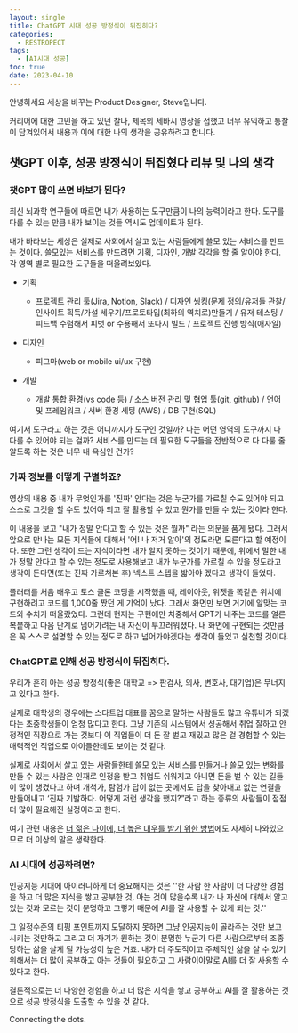 ```yaml
---
layout: single
title: ChatGPT 시대 성공 방정식이 뒤집히다?
categories:
  - RESTROPECT
tags:
  - [AI시대 성공]
toc: true
date: 2023-04-10
---
```


안녕하세요 세상을 바꾸는 Product Designer, Steve입니다. 

커리어에 대한 고민을 하고 있던 찰나, 제목의 세바시 영상을 접했고 너무 유익하고 통찰이 담겨있어서 내용과 이에 대한 나의 생각을 공유하려고 합니다.

## 챗GPT 이후, 성공 방정식이 뒤집혔다 리뷰 및 나의 생각

### 챗GPT 많이 쓰면 바보가 된다?

최신 뇌과학 연구들에 따르면 내가 사용하는 도구만큼이 나의 능력이라고 한다. 도구를 다룰 수 있는 만큼 내가 보이는 것들 역시도 업데이트가 된다. 

내가 바라보는 세상은 실제로 사회에서 살고 있는 사람들에게 쓸모 있는 서비스를 만드는 것이다. 쓸모있는 서비스를 만드려면 기획, 디자인, 개발 각각을 할 줄 알아야 한다. 각 영역 별로 필요한 도구들을 떠올려보았다. 

- 기획
  - 프로젝트 관리 툴(Jira, Notion, Slack) / 디자인 씽킹(문제 정의/유저들 관찰/인사이트 획득/가설 세우기/프로토타입(최하의 역치로)만들기 / 유저 테스팅 / 피드백 수렴해서 피벗 or 수용해서 또다시 빌드
/ 프로젝트 진행 방식(애자일)

- 디자인
  - 피그마(web or mobile ui/ux 구현)

- 개발
  - 개발 통합 환경(vs code 등) / 소스 버전 관리 및 협업 툴(git, github) / 언어 및 프레임워크 / 서버 환경 세팅 (AWS) / DB 구현(SQL)

여기서 도구라고 하는 것은 어디까지가 도구인 것일까? 나는 어떤 영역의 도구까지 다 다룰 수 있어야 되는 걸까? 서비스를 만드는 데 필요한 도구들을 전반적으로 다 다룰 줄 알도록 하는 것은 너무 내 욕심인 건가? 

### 가짜 정보를 어떻게 구별하죠?

영상의 내용 중 내가 무엇인가를 '진짜' 안다는 것은 누군가를 가르칠 수도 있어야 되고 스스로 그것을 할 수도 있어야 되고 잘 활용할 수 있고 뭔가를 만들 수 있는 것이라 한다. 

이 내용을 보고 "내가 정말 안다고 할 수 있는 것은 뭘까" 라는 의문을 품게 됐다. 그래서 앞으로 만나는 모든 지식들에 대해서 '어! 나 저거 알아'의 정도라면 모른다고 할 예정이다. 또한 그런 생각이 드는 지식이라면 내가 알지 못하는 것이기 때문에, 위에서 말한 내가 정말 안다고 할 수 있는 정도로 사용해보고 내가 누군가를 가르칠 수 있을 정도라고 생각이 든다면(또는 진짜 가르쳐본 후) 넥스트 스텝을 밟아야 겠다고 생각이 들었다. 

플러터를 처음 배우고 토스 클론 코딩을 시작했을 때, 레이아웃, 위젯을 똑같은 위치에 구현하려고 코드를 1,000줄 짰던 게 기억이 났다. 그래서 화면만 보면 거기에 알맞는 코드와 수치가 떠올랐었다. 그런데 현재는 구현에만 치중해서 GPT가 내주는 코드를 얼른 복붙하고 다음 단계로 넘어가려는 내 자신이 부끄러워졌다. 내 화면에 구현되는 것만큼은 꼭 스스로 설명할 수 있는 정도로 하고 넘어가야겠다는 생각이 들었고 실천할 것이다. 

### ChatGPT로 인해 성공 방정식이 뒤집히다.

우리가 흔히 아는 성공 방정식(좋은 대학교 => 판검사, 의사, 변호사, 대기업)은 무너지고 있다고 한다. 

실제로 대학생의 경우에는 스타트업 대표를 꿈으로 말하는 사람들도 많고 유튜버가 되겠다는 초중학생들이 엄청 많다고 한다. 그냥 기존의 시스템에서 성공해서 취업 잘하고 안정적인 직장으로 가는 것보다 이 직업들이 더 돈 잘 벌고 재밌고 많은 걸 경험할 수 있는 매력적인 직업으로 아이들한테도 보이는 것 같다.

실제로 사회에서 살고 있는 사람들한테 쓸모 있는 서비스를 만들거나 쓸모 있는 변화를 만들 수 있는 사람은 인재로 인정을 받고 취업도 쉬워지고 아니면 돈을 벌 수 있는 길들이 많이 생겼다고 하며 개척가, 탐험가 답이 없는 곳에서도 답을 찾아내고 없는 연결을 만들어내고 ‘진짜 기발하다. 어떻게 저런 생각을 했지?”라고 하는 종류의 사람들이 점점 더 많이 필요해진 실정이라고 한다.

여기 관련 내용은 [더 젊은 나이에, 더 높은 대우를 받기 위한 방법](https://changhwan77.github.io/restropect/second/)에도 자세히 나와있으므로 더 이상의 말은 생략한다.

### AI 시대에 성공하려면?

인공지능 시대에 아이러니하게 더 중요해지는 것은 ''한 사람 한 사람이 더 다양한 경험을 하고 더 많은 지식을 쌓고 공부한 것, 아는 것이 많을수록 내가 나 자신에 대해서 알고 있는 것과 모르는 것이 분명하고 그렇기 때문에 AI를 잘 사용할 수 있게 되는 것.'' 

그 일정수준의 티핑 포인트까지 도달하지 못하면 그냥 인공지능이 골라주는 것만 보고 시키는 것만하고 그리고 더 자기가 원하는 것이 분명한 누군가 다른 사람으로부터 조종당하는 삶을 살게 될 가능성이 높은 거죠. 내가 더 주도적이고 주체적인 삶을 살 수 있기 위해서는 더 많이 공부하고 아는 것들이 필요하고 그 사람이야말로 AI를 더 잘 사용할 수 있다고 한다.

결론적으로는 더 다양한 경험을 하고 더 많은 지식을 쌓고 공부하고 AI를 잘 활용하는 것으로 성공 방정식을 도출할 수 있을 것 같다.

Connecting the dots.
